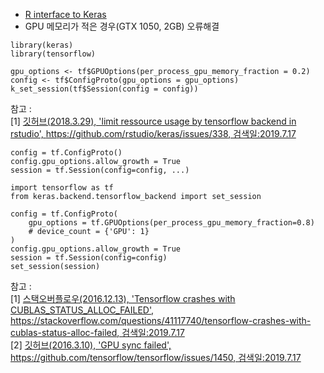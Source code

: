 - [R interface to Keras](https://keras.rstudio.com/)  
- GPU 메모리가 적은 경우(GTX 1050, 2GB) 오류해결  
~~~
library(keras)
library(tensorflow)

gpu_options <- tf$GPUOptions(per_process_gpu_memory_fraction = 0.2)
config <- tf$ConfigProto(gpu_options = gpu_options)
k_set_session(tf$Session(config = config))
~~~
참고 :  
[1] [깃허브(2018.3.29), 'limit ressource usage by tensorflow backend in rstudio', https://github.com/rstudio/keras/issues/338, 검색일:2019.7.17](https://github.com/rstudio/keras/issues/338)  
~~~
config = tf.ConfigProto()
config.gpu_options.allow_growth = True
session = tf.Session(config=config, ...)
~~~
~~~
import tensorflow as tf
from keras.backend.tensorflow_backend import set_session

config = tf.ConfigProto(
    gpu_options = tf.GPUOptions(per_process_gpu_memory_fraction=0.8)
    # device_count = {'GPU': 1}
)
config.gpu_options.allow_growth = True
session = tf.Session(config=config)
set_session(session)
~~~
참고 :  
[1] [스택오버플로우(2016.12.13), 'Tensorflow crashes with CUBLAS_STATUS_ALLOC_FAILED', https://stackoverflow.com/questions/41117740/tensorflow-crashes-with-cublas-status-alloc-failed, 검색일:2019.7.17](https://stackoverflow.com/questions/41117740/tensorflow-crashes-with-cublas-status-alloc-failed)  
[2] [깃허브(2016.3.10), 'GPU sync failed', https://github.com/tensorflow/tensorflow/issues/1450, 검색일:2019.7.17](https://github.com/tensorflow/tensorflow/issues/1450)  
